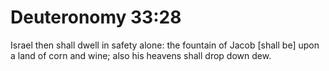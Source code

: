 # Deuteronomy 33:28

Israel then shall dwell in safety alone: the fountain of Jacob [shall be] upon a land of corn and wine; also his heavens shall drop down dew.